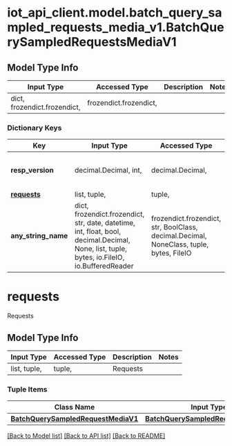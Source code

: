 # iot_api_client.model.batch_query_sampled_requests_media_v1.BatchQuerySampledRequestsMediaV1

## Model Type Info
Input Type | Accessed Type | Description | Notes
------------ | ------------- | ------------- | -------------
dict, frozendict.frozendict,  | frozendict.frozendict,  |  | 

### Dictionary Keys
Key | Input Type | Accessed Type | Description | Notes
------------ | ------------- | ------------- | ------------- | -------------
**resp_version** | decimal.Decimal, int,  | decimal.Decimal,  | Response version | value must be a 64 bit integer
**[requests](#requests)** | list, tuple,  | tuple,  | Requests | 
**any_string_name** | dict, frozendict.frozendict, str, date, datetime, int, float, bool, decimal.Decimal, None, list, tuple, bytes, io.FileIO, io.BufferedReader | frozendict.frozendict, str, BoolClass, decimal.Decimal, NoneClass, tuple, bytes, FileIO | any string name can be used but the value must be the correct type | [optional]

# requests

Requests

## Model Type Info
Input Type | Accessed Type | Description | Notes
------------ | ------------- | ------------- | -------------
list, tuple,  | tuple,  | Requests | 

### Tuple Items
Class Name | Input Type | Accessed Type | Description | Notes
------------- | ------------- | ------------- | ------------- | -------------
[**BatchQuerySampledRequestMediaV1**](BatchQuerySampledRequestMediaV1.md) | [**BatchQuerySampledRequestMediaV1**](BatchQuerySampledRequestMediaV1.md) | [**BatchQuerySampledRequestMediaV1**](BatchQuerySampledRequestMediaV1.md) |  | 

[[Back to Model list]](../../README.md#documentation-for-models) [[Back to API list]](../../README.md#documentation-for-api-endpoints) [[Back to README]](../../README.md)

